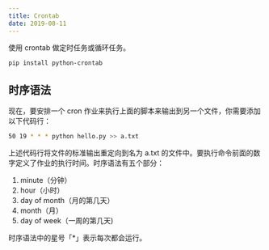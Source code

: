 ```yaml
---
title: Crontab
date: 2019-08-11
---
```


使用 crontab 做定时任务或循环任务。

```bash
pip install python-crontab
```

## 时序语法

现在，要安排一个 cron 作业来执行上面的脚本来输出到另一个文件，你需要添加以下代码行：

```bash
50 19 * * * python hello.py >> a.txt
```

上述代码行将文件的标准输出重定向到名为 a.txt 的文件中。要执行命令前面的数字定义了作业的执行时间。时序语法有五个部分：

1. minute（分钟）
2. hour（小时）
3. day of month（月的第几天）
4. month（月）
5. day of week（一周的第几天)

时序语法中的星号「*」表示每次都会运行。

